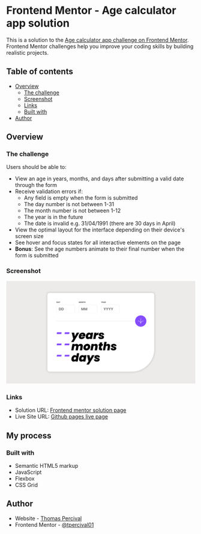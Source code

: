 # Frontend Mentor - Age calculator app solution

This is a solution to the [Age calculator app challenge on Frontend Mentor](https://www.frontendmentor.io/challenges/age-calculator-app-dF9DFFpj-Q). Frontend Mentor challenges help you improve your coding skills by building realistic projects. 

## Table of contents

- [Overview](#overview)
  - [The challenge](#the-challenge)
  - [Screenshot](#screenshot)
  - [Links](#links)
  - [Built with](#built-with)
- [Author](#author)

## Overview

### The challenge

Users should be able to:

- View an age in years, months, and days after submitting a valid date through the form
- Receive validation errors if:
  - Any field is empty when the form is submitted
  - The day number is not between 1-31
  - The month number is not between 1-12
  - The year is in the future
  - The date is invalid e.g. 31/04/1991 (there are 30 days in April)
- View the optimal layout for the interface depending on their device's screen size
- See hover and focus states for all interactive elements on the page
- **Bonus**: See the age numbers animate to their final number when the form is submitted

### Screenshot

![Screenshot of full page](./assets/images/new-screenshot-desktop.png)

### Links

- Solution URL: [Frontend mentor solution page](https://www.frontendmentor.io/solutions/age-calculator-vuGQJ2-Yre)
- Live Site URL: [Github pages live page](https://tpercival01.github.io/age-calculator/)

## My process

### Built with

- Semantic HTML5 markup
- JavaScript
- Flexbox
- CSS Grid

## Author

- Website - [Thomas Percival](https://www.linkedin.com/in/thomaspercival)
- Frontend Mentor - [@tpercival01](https://www.frontendmentor.io/profile/tpercival01)

